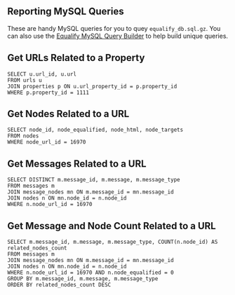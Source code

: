 ## Reporting MySQL Queries

These are handy MySQL queries for you to quey `equalify_db.sql.gz`. You can also use the [Equalify MySQL Query Builder](https://chatgpt.com/g/g-UprUAfKUa-equalify-mysql-query-builder) to help build unique queries.

## Get URLs Related to a Property
```
SELECT u.url_id, u.url
FROM urls u
JOIN properties p ON u.url_property_id = p.property_id
WHERE p.property_id = 1111
```

## Get Nodes Related to a URL
```
SELECT node_id, node_equalified, node_html, node_targets
FROM nodes
WHERE node_url_id = 16970
```

## Get Messages Related to a URL
```
SELECT DISTINCT m.message_id, m.message, m.message_type
FROM messages m
JOIN message_nodes mn ON m.message_id = mn.message_id
JOIN nodes n ON mn.node_id = n.node_id
WHERE n.node_url_id = 16970
```

## Get Message and Node Count Related to a URL
```
SELECT m.message_id, m.message, m.message_type, COUNT(n.node_id) AS related_nodes_count
FROM messages m
JOIN message_nodes mn ON m.message_id = mn.message_id
JOIN nodes n ON mn.node_id = n.node_id
WHERE n.node_url_id = 16970 AND n.node_equalified = 0
GROUP BY m.message_id, m.message, m.message_type
ORDER BY related_nodes_count DESC
```